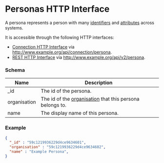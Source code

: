 ---
---

# Personas HTTP Interface

A persona represents a person with many [identifiers](../http-persona-identifiers) and [attributes](../http-persona-attributes) across systems.

It is accessible through the following HTTP interfaces:

- [Connection HTTP Interface](../http-connection) via http://www.example.org/api/connection/persona.
- [REST HTTP Interface](../http-rest) via http://www.example.org/api/v2/persona.

### Schema

Name | Description 
--- | ---
_id | The id of the persona.
organisation | The id of the [organisation](../http-organisations#schema) that this persona belongs to.
name | The display name of this persona.

### Example

```json
{
  "_id" : "59c1219936229d4ce9634601",
  "organisation" : "59c1219936229d4ce9634602",
  "name" : "Example Persona",
}
```
